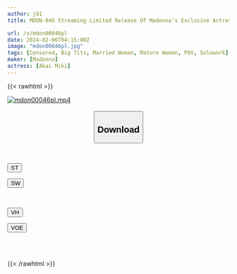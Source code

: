 ```yaml
---
author: j91
title: MDON-046 Streaming Limited Release Of Madonna’s Exclusive Actress’s "Real". Madoooon! ! ! ! Miki Akai Gonzo

url: /v/mdon00046pl
date: 2024-02-06T04:15:00Z
image: "mdon00046pl.jpg"
tags: [Censored, Big Tits, Married Woman, Mature Woman, POV, Solowork]
maker: [Madonna]
actress: [Akai Miki]
---
```



{{< rawhtml >}}

<div class="video" data-videoid="rD0GD22ZYgcb6g8">
    <a href="javascript:;">
        <img src="/v/mdon00046pl/mdon00046pl.jpg" width="WIDTH" height="HEIGHT" alt="mdon00046pl.mp4" loading="lazy">
    </a>
</div>

<script type="text/javascript" src="https://j91.asia/asset/on-demand-st.js"></script>

<br>
  <link rel="stylesheet" href="https://j91.asia/asset/bs5.css">
  
  <center>
  <button class="btn btn-primary" type="button" data-bs-toggle="collapse" data-bs-target=".multi-collapse" aria-expanded="false" aria-controls="multiCollapseExample1 multiCollapseExample2"><h2>Download</h2></button></center>
</p>
<div class="row">
  <div class="col">
    <div class="collapse multi-collapse" id="multiCollapseExample1">
      <div class="card card-body">
	      	      <br>
<div class="buttons">  
<p><a href="https://streamtape.to/v/rD0GD22ZYgcb6g8" target="_blank"><button class="btn-hover color-3"><i class="fa fa-download"></i> ST</button></a></p>
<p><a href="https://cdnwish.com/u4x40hulwavj" target="_blank"><button class="btn-hover color-2"><i class="fa fa-download"></i> SW</button></a></p></div>
    </div>
  </div>
</div>
  <div class="col">
    <div class="collapse multi-collapse" id="multiCollapseExample2">
      <div class="card card-body">
	      <br>
<div class="buttons">
<p><a href="https://vidhidepro.com/f/cva2dxj1mmvq" target="_blank"><button class="btn-hover color-9"><i class="fa fa-download"></i> VH</button></a></p>
<p><a href="https://voe.sx/8crkmbsax5un"><button class="btn-hover color-8"><i class="fa fa-download"></i> VOE</button></a></p></div>
<br><br>
      </div>
    </div>
  </div>
</div>

{{< /rawhtml >}}